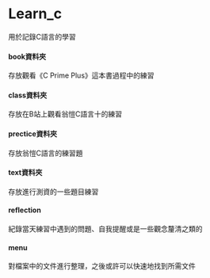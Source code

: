 # Learn_c
用於記錄C語言的學習

#### book資料夾
存放觀看《C Prime Plus》這本書過程中的練習

#### class資料夾
存放在B站上觀看翁愷C語言十的練習

#### prectice資料夾
存放翁愷C語言的練習題

#### text資料夾
存放進行測資的一些題目練習


#### reflection
紀錄當天練習中遇到的問題、自我提醒或是一些觀念釐清之類的

#### menu
對檔案中的文件進行整理，之後或許可以快速地找到所需文件
